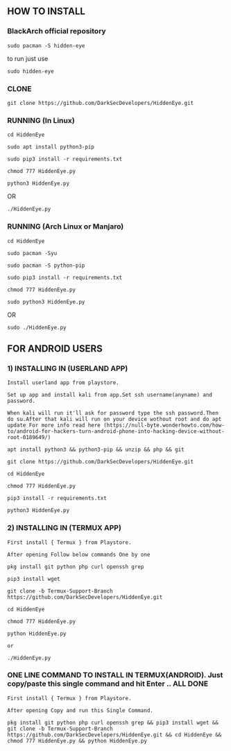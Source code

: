 ## HOW TO INSTALL
### BlackArch official repository
```
sudo pacman -S hidden-eye
```
to run just use
```
sudo hidden-eye
```
### CLONE
```
git clone https://github.com/DarkSecDevelopers/HiddenEye.git
```

### RUNNING (In Linux)
```
cd HiddenEye
```

```
sudo apt install python3-pip
```

```
sudo pip3 install -r requirements.txt
```

```
chmod 777 HiddenEye.py
```

```
python3 HiddenEye.py

```
   OR

```
./HiddenEye.py    

```
### RUNNING (Arch Linux or Manjaro)
```
cd HiddenEye
```

```
sudo pacman -Syu
```
```
sudo pacman -S python-pip
```

```
sudo pip3 install -r requirements.txt
```

```
chmod 777 HiddenEye.py
```

```
sudo python3 HiddenEye.py

```
   OR

```
sudo ./HiddenEye.py    

```
## FOR ANDROID USERS

### 1) INSTALLING IN (USERLAND APP)

```
Install userland app from playstore.

```

```
Set up app and install kali from app.Set ssh username(anyname) and password. 

```

```
When kali will run it'll ask for password type the ssh password.Then do su.After that kali will run on your device wothout root and do apt update For more info read here (https://null-byte.wonderhowto.com/how-to/android-for-hackers-turn-android-phone-into-hacking-device-without-root-0189649/)

```
```
apt install python3 && python3-pip && unzip && php && git

```
```
git clone https://github.com/DarkSecDevelopers/HiddenEye.git

```
```
cd HiddenEye

```
```
chmod 777 HiddenEye.py

```
```
pip3 install -r requirements.txt

```
```
python3 HiddenEye.py
```
### 2) INSTALLING IN (TERMUX APP)

```
First install { Termux } from Playstore.

```

```
After opening Follow below commands One by one

```

```
pkg install git python php curl openssh grep

```
```
pip3 install wget

```
```
git clone -b Termux-Support-Branch https://github.com/DarkSecDevelopers/HiddenEye.git

```
```
cd HiddenEye

```
```
chmod 777 HiddenEye.py

```
```
python HiddenEye.py

or

./HiddenEye.py

```
### ONE LINE COMMAND TO INSTALL IN TERMUX(ANDROID). Just copy/paste this single command and hit Enter .. ALL DONE


```
First install { Termux } from Playstore.

```

```
After opening Copy and run this Single Command.

```
```
pkg install git python php curl openssh grep && pip3 install wget && git clone -b Termux-Support-Branch https://github.com/DarkSecDevelopers/HiddenEye.git && cd HiddenEye && chmod 777 HiddenEye.py && python HiddenEye.py

```
